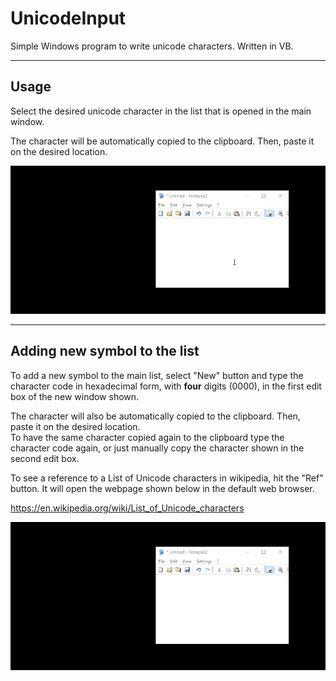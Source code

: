 # UnicodeInput
Simple Windows program to write unicode characters. Written in VB.
___
## Usage

Select the desired unicode character in the list that is opened in the main window.

The character will be automatically copied to the clipboard. Then, paste it on the desired location. 

![](demo1.gif "Unicode Input Demo")

___

## Adding new symbol to the list

To add a new symbol to the main list, select "New" button and type the character code in hexadecimal form, with **four** digits (0000),  in the first edit box of the new window shown.

The character will also be automatically copied to the clipboard. Then, paste it on the desired location.  
To have the same character copied again to the clipboard type the character code again, or just manually copy the character shown in the second edit box.

To see a reference to a List of Unicode characters in wikipedia, hit the "Ref" button. It will open the webpage shown below in the default web browser.

https://en.wikipedia.org/wiki/List_of_Unicode_characters

![](demo2.gif "Unicode Input Demo")